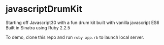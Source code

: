 # javascriptDrumKit
Starting off Javascript30 with a fun drum kit built with vanilla javascript ES6
Built in Sinatra using Ruby 2.2.5

To demo, clone this repo and run `ruby app.rb` to launch local server.

